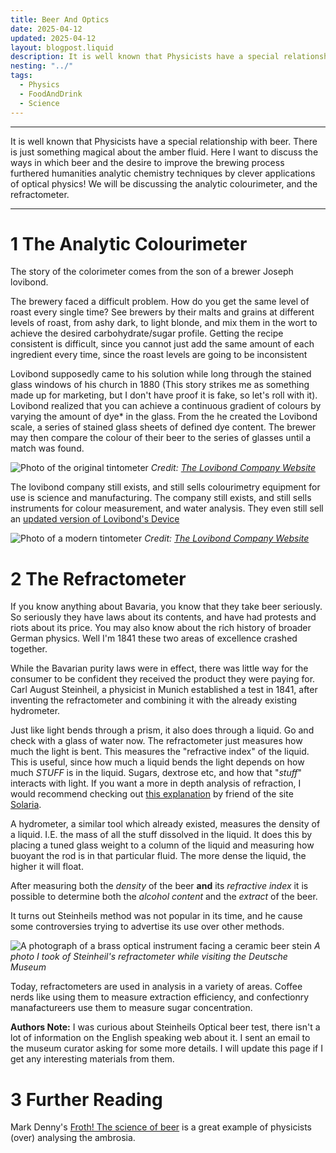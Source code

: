```yaml
---
title: Beer And Optics 
date: 2025-04-12
updated: 2025-04-12
layout: blogpost.liquid
description: It is well known that Physicists have a special relationship with beer. There is just something magical about the amber fluid. Here I want to discuss the ways in which beer and the desire to improve the brewing process furthered humanities analytic chemistry techniques by clever applications of optical physics! We will be discussing the analytic colourimeter, and the refractometer. 
nesting: "../"
tags:
  - Physics
  - FoodAndDrink
  - Science
---
```


---

It is well known that Physicists have a special relationship with beer. There is just something magical about the amber fluid. Here I want to discuss the ways in which beer and the desire to improve the brewing process furthered humanities analytic chemistry techniques by clever applications of optical physics! We will be discussing the analytic colourimeter, and the refractometer. 

---

# 1 The Analytic Colourimeter

The story of the colorimeter comes from the son of a brewer Joseph lovibond.

The brewery faced a difficult problem. How do you get the same level of roast every single time? See brewers by their malts and grains at different levels of roast, from ashy dark, to light blonde, and mix them in the wort to achieve the desired carbohydrate/sugar profile. Getting the recipe consistent is difficult, since you cannot just add the same amount of each ingredient every time, since the roast levels are going to be inconsistent

Lovibond supposedly came to his solution while long through the stained glass windows of his church in 1880 (This story strikes me as something made up for marketing, but I don't have proof it is fake, so let's roll with it). Lovibond realized that you can achieve a continuous gradient of colours by varying the amount of dye* in the glass. From the he created the Lovibond scale, a series of stained glass sheets of defined dye content. The brewer may then compare the colour of their beer to the series of glasses until a match was found.

![Photo of the original tintometer](/Assets/LovibondTintometer.jpg)
*Credit: [The Lovibond Company Website](https://www.lovibond.com/lovibond/history)*

The lovibond company still exists, and still sells colourimetry equipment for use is science and  manufacturing. The company still exists, and still sells instruments for colour measurement, and water analysis. They even still sell an [updated version of Lovibond's Device](https://www.lovibond.com/PC/Colour-Measurement/Products/Visual-Measurement/Comparator-System-2000-Visual-Grading)



![Photo of a modern tintometer](/Assets/ModernLovibondTintometer.jpg)
*Credit: [The Lovibond Company Website](https://www.lovibond.com/PC/Colour-Measurement/Products/Visual-Measurement/Comparator-System-2000-Visual-Grading)*

# 2 The Refractometer

If you know anything about Bavaria, you know that they take beer seriously. So seriously they have laws about its contents, and have had protests and riots about its price. You may also know about the rich history of broader German physics. Well I'm 1841 these two areas of excellence crashed together.

While the Bavarian purity laws were in effect, there was little way for the consumer to be confident they received the product they were paying for. Carl August Steinheil, a physicist in Munich established a test in 1841, after inventing the refractometer and combining it with the already existing hydrometer.  

Just like light bends through a prism, it also does through a liquid. Go and check with a glass of water now. The refractometer just measures how much the light is bent. This measures the "refractive index" of the liquid. This is useful, since how much a liquid bends the light depends on how much *STUFF* is in the liquid. Sugars, dextrose etc, and how that "*stuff*" interacts with light. If you want a more in depth analysis of refraction, I would recommend checking out [this explanation](https://rainbowspec.observer/prisms/) by friend of the site [Solaria](https://solaria.neocities.org/).

A hydrometer, a similar tool which already existed, measures the density of a liquid. I.E. the mass of all the stuff dissolved in the liquid. It does this by placing a tuned glass weight to a column of the liquid and measuring how buoyant the rod is in that particular fluid. The more dense the liquid, the higher it will float. 

After measuring both the *density* of the beer **and** its *refractive index* it is possible to determine both the *alcohol content* and the *extract* of the beer. 

It turns out Steinheils method was not popular in its time, and he cause some controversies trying to advertise its use over other methods.

![A photograph of a brass optical instrument facing a ceramic beer stein](/Assets/SteinheilRefractometer_DeustcheMuseum.jpg)
*A photo I took of Steinheil's refractometer while visiting the Deutsche Museum*

Today, refractometers are used in analysis in a variety of areas. Coffee nerds like using them to measure extraction efficiency, and confectionry manafactureers use them to measure sugar concentration. 

**Authors Note:** I was curious about Steinheils Optical beer test, there isn't a lot of information on the English speaking web about it. I sent an email to the museum curator asking for some more details. I will update this page if I get any interesting materials from them. 

# 3 Further Reading

Mark Denny's [Froth! The science of beer](https://archive.org/details/frothscienceofbe0000denn) is a great example of physicists (over) analysing the ambrosia.
